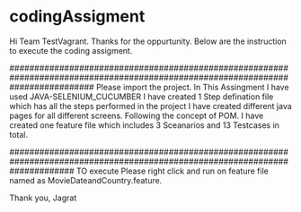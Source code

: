 # codingAssigment
Hi Team TestVagrant.
Thanks for the oppurtunity. Below are the instruction to execute the coding assigment.

#################################################################################################################################
Please import the project. 
In This Assingment I have used JAVA-SELENIUM_CUCUMBER
I have created 1 Step defination file which has all the steps performed in the project
I have created different java pages for all different screens. Following the concept of POM.
I have created one feature file which includes 3 Sceanarios and 13 Testcases in total.

#############################################################################################################################
TO execute Please right click and run on feature file named as MovieDateandCountry.feature. 



Thank you,
Jagrat
